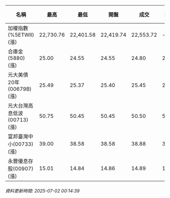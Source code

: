| 名稱 | 最高 | 最低 | 開盤 | 成交 | 均價 | 成交金額(億) | 昨收 | 漲跌幅 | 漲跌 | 總量 | 昨量 | 振幅 |
| -------- | -------- | -------- | -------- |-------- | -------- | -------- |-------- |-------- |-------- | -------- | -------- |-------- |
|加權指數(%5ETWII) (漲)|22,730.76|22,401.58|22,419.74|22,553.72|-|4,042.45|22,256.02|1.34%|297.70|6,324,478|0|1.48%|
|合庫金(5880) (漲)|25.00|24.55|24.55|24.80|24.84|3.74|24.75|0.20%|0.05|15,070|14,719|1.82%|
|元大美債20年(00679B) (漲)|25.49|25.37|25.40|25.45|25.43|12.62|25.05|1.60%|0.40|49,610|43,994|0.48%|
|元大台灣高息低波(00713) (漲)|50.75|50.45|50.45|50.50|50.58|3.85|50.25|0.50%|0.25|7,617|7,894|0.60%|
|富邦臺灣中小(00733) (漲)|39.00|38.58|38.58|38.88|38.90|0.547|38.58|0.78%|0.30|1,407|647|1.09%|
|永豐優息存股(00907) (漲)|15.01|14.84|14.86|14.89|14.92|0.325|14.80|0.61%|0.09|2,179|646|1.15%|
###### 資料更新時間: 2025-07-02 00:14:39